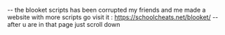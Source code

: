 -- the blooket scripts has been corrupted my friends and me made a website with more scripts go visit it : https://schoolcheats.net/blooket/
-- after u are in that page just scroll down

